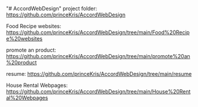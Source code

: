 "# AccordWebDesign" 
project folder:
https://github.com/princeKris/AccordWebDesign

Food Recipe websites:
https://github.com/princeKris/AccordWebDesign/tree/main/Food%20Recipe%20websites

promote an product:
https://github.com/princeKris/AccordWebDesign/tree/main/promote%20an%20product

resume:
https://github.com/princeKris/AccordWebDesign/tree/main/resume

House Rental Webpages:
https://github.com/princeKris/AccordWebDesign/tree/main/House%20Rental%20Webpages
